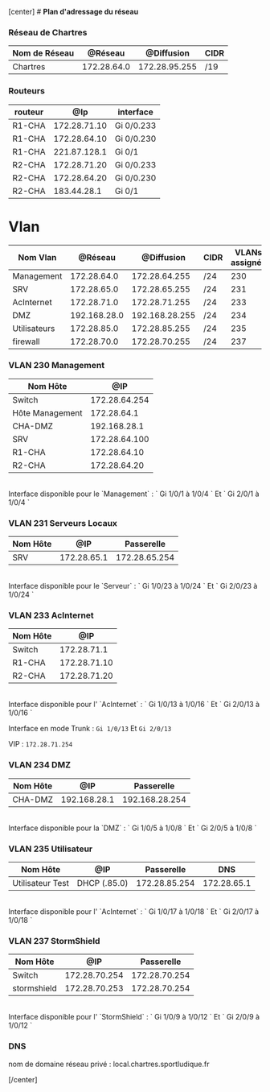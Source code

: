 [center] # **Plan d'adressage du réseau**


### **Réseau de Chartres**

| Nom de Réseau | @Réseau | @Diffusion | CIDR |      
|---------------|---------|------------|------|      
| Chartres | 172.28.64.0 | 172.28.95.255 | /19|


### Routeurs

| routeur | @Ip | interface |      
|---------|---|-----------|      
| R1-CHA | 172.28.71.10 | Gi 0/0.233|
| R1-CHA | 172.28.64.10 | Gi 0/0.230|
| R1-CHA | 221.87.128.1 | Gi 0/1
| R2-CHA | 172.28.71.20 | Gi 0/0.233|
| R2-CHA | 172.28.64.20 | Gi 0/0.230|
| R2-CHA | 183.44.28.1  | Gi 0/1
 
# Vlan

| Nom Vlan | @Réseau | @Diffusion | CIDR |  VLANs assignés |
|----|----------|--------|----------------|----------------------|
| Management | 172.28.64.0 | 172.28.64.255 | /24 | 230
| SRV | 172.28.65.0 | 172.28.65.255 | /24 | 231
| AcInternet | 172.28.71.0 | 172.28.71.255 | /24 | 233
| DMZ | 192.168.28.0 | 192.168.28.255 | /24 | 234
| Utilisateurs | 172.28.85.0 | 172.28.85.255 | /24 | 235
| firewall | 172.28.70.0 | 172.28.70.255 | /24 | 237

### VLAN 230 Management

| Nom Hôte | @IP |
|----------|-----|
| Switch   | 172.28.64.254               
| Hôte Management | 172.28.64.1 
| CHA-DMZ | 192.168.28.1 
| SRV | 172.28.64.100
| R1-CHA | 172.28.64.10  
| R2-CHA| 172.28.64.20 

</br>
Interface disponible pour le `Management` : ` Gi 1/0/1 à 1/0/4 ` Et ` Gi 2/0/1 à 1/0/4 ` 




### VLAN 231 Serveurs Locaux

| Nom Hôte | @IP | Passerelle|
|----------|-----|--------|
| SRV | 172.28.65.1 | 172.28.65.254 | 

</br>
Interface disponible pour le `Serveur` : ` Gi 1/0/23 à 1/0/24 ` Et ` Gi 2/0/23 à 1/0/24 ` 


### VLAN 233 AcInternet

| Nom Hôte | @IP |  
|----------|-----|
| Switch | 172.28.71.1 | 
| R1-CHA | 172.28.71.10 |
| R2-CHA | 172.28.71.20 | 

</br>
Interface disponible pour l' `AcInternet` : ` Gi 1/0/13 à 1/0/16 ` Et ` Gi 2/0/13 à 1/0/16 ` 


Interface en mode Trunk : ` Gi 1/0/13 ` Et ` Gi 2/0/13 `


VIP : ` 172.28.71.254 ` 


### VLAN 234 DMZ

| Nom Hôte | @IP | Passerelle    |
|----------|-----|---------------|
| CHA-DMZ  | 192.168.28.1 | 192.168.28.254 |

</br>
Interface disponible pour la `DMZ` : ` Gi 1/0/5 à 1/0/8 ` Et ` Gi 2/0/5 à 1/0/8 ` 



### VLAN 235 Utilisateur

| Nom Hôte | @IP | Passerelle    | DNS | 
|----------|-----|---------------|-----|
| Utilisateur Test | DHCP (.85.0) | 172.28.85.254 | 172.28.65.1 |

</br>
Interface disponible pour l' `AcInternet` : ` Gi 1/0/17 à 1/0/18 ` Et ` Gi 2/0/17 à 1/0/18 ` 


### VLAN 237 StormShield

| Nom Hôte | @IP               | Passerelle    |  
|----------|-------------------|---------------|
| Switch   | 172.28.70.254     | 172.28.70.254 |  
| stormshield | 172.28.70.253 | 172.28.70.254 | 


</br>
Interface disponible pour l' `StormShield` : ` Gi 1/0/9 à 1/0/12 ` Et ` Gi 2/0/9 à 1/0/12 ` 



### DNS

nom de domaine réseau privé : local.chartres.sportludique.fr

[/center] 